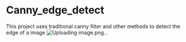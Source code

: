 # Canny_edge_detect
This project uses traditional canny filter and other methods to detect the edge of a image
![Uploading image.png…]()
